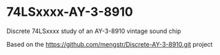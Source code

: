 # 74LSxxxx-AY-3-8910
Discrete 74LSxxxx study of an AY-3-8910 vintage sound chip 

Based on the https://github.com/mengstr/Discrete-AY-3-8910.git project
